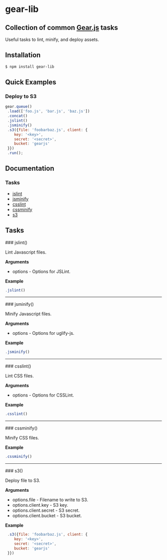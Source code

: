 # gear-lib

## Collection of common [Gear.js](/twobit/gear) tasks

Useful tasks to lint, minify, and deploy assets.

## Installation

```bash
$ npm install gear-lib
```

## Quick Examples

### Deploy to S3

```javascript
gear.queue()
 .load(['foo.js', 'bar.js', 'baz.js'])
 .concat()
 .jslint()
 .jsminify()
 .s3({file: 'foobarbaz.js', client: {
    key: '<key>',
    secret: '<secret>',
    bucket: 'gearjs'
 }})
 .run();
```

## Documentation

### Tasks

 * [jslint](#jslint)
 * [jsminify](#jsminify)
 * [csslint](#csslint)
 * [cssminify](#cssminify)
 * [s3](#s3)

## Tasks

<a name="jslint" />
### jslint()

Lint Javascript files.

__Arguments__

 * options - Options for JSLint.

__Example__

```javascript
.jslint()
```

---------------------------------------

<a name="jsminify" />
### jsminify()

Minify Javascript files.

__Arguments__

 * options - Options for uglify-js.

__Example__

```javascript
.jsminify()
```

---------------------------------------

<a name="csslint" />
### csslint()

Lint CSS files.

__Arguments__

 * options - Options for CSSLint.

__Example__

```javascript
.csslint()
```

---------------------------------------

<a name="cssminify" />
### cssminify()

Minify CSS files.

__Example__

```javascript
.cssminify()
```

---------------------------------------

<a name="s3" />
### s3()

Deploy file to S3.

__Arguments__

 * options.file - Filename to write to S3.
 * options.client.key - S3 key.
 * options.client.secret - S3 secret.
 * options.client.bucket - S3 bucket.

__Example__

```javascript
 .s3({file: 'foobarbaz.js', client: {
    key: '<key>',
    secret: '<secret>',
    bucket: 'gearjs'
 }})
```